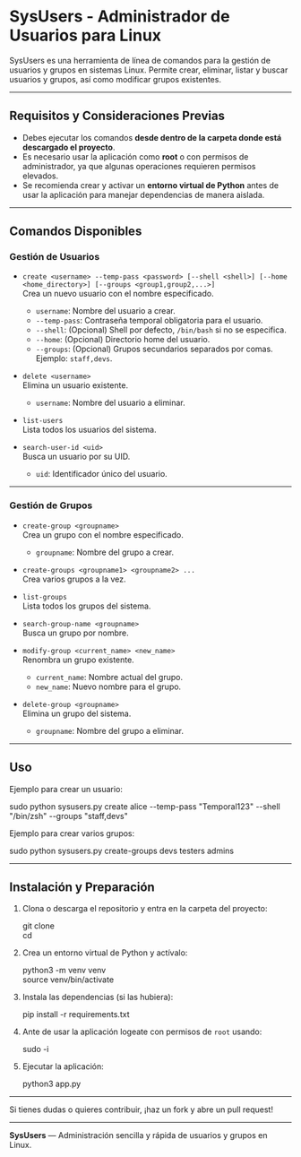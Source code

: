 # SysUsers - Administrador de Usuarios para Linux

SysUsers es una herramienta de línea de comandos para la gestión de usuarios y grupos en sistemas Linux. Permite crear, eliminar, listar y buscar usuarios y grupos, así como modificar grupos existentes.

---

## Requisitos y Consideraciones Previas

- Debes ejecutar los comandos **desde dentro de la carpeta donde está descargado el proyecto**.  
- Es necesario usar la aplicación como **root** o con permisos de administrador, ya que algunas operaciones requieren permisos elevados.  
- Se recomienda crear y activar un **entorno virtual de Python** antes de usar la aplicación para manejar dependencias de manera aislada.

---

## Comandos Disponibles

### Gestión de Usuarios

- `create <username> --temp-pass <password> [--shell <shell>] [--home <home_directory>] [--groups <group1,group2,...>]`  
  Crea un nuevo usuario con el nombre especificado.  
  - `username`: Nombre del usuario a crear.  
  - `--temp-pass`: Contraseña temporal obligatoria para el usuario.  
  - `--shell`: (Opcional) Shell por defecto, `/bin/bash` si no se especifica.  
  - `--home`: (Opcional) Directorio home del usuario.  
  - `--groups`: (Opcional) Grupos secundarios separados por comas. Ejemplo: `staff,devs`.

- `delete <username>`  
  Elimina un usuario existente.  
  - `username`: Nombre del usuario a eliminar.

- `list-users`  
  Lista todos los usuarios del sistema.

- `search-user-id <uid>`  
  Busca un usuario por su UID.  
  - `uid`: Identificador único del usuario.

---

### Gestión de Grupos

- `create-group <groupname>`  
  Crea un grupo con el nombre especificado.  
  - `groupname`: Nombre del grupo a crear.

- `create-groups <groupname1> <groupname2> ...`  
  Crea varios grupos a la vez.

- `list-groups`  
  Lista todos los grupos del sistema.

- `search-group-name <groupname>`  
  Busca un grupo por nombre.

- `modify-group <current_name> <new_name>`  
  Renombra un grupo existente.  
  - `current_name`: Nombre actual del grupo.  
  - `new_name`: Nuevo nombre para el grupo.

- `delete-group <groupname>`  
  Elimina un grupo del sistema.  
  - `groupname`: Nombre del grupo a eliminar.

---

## Uso

Ejemplo para crear un usuario:

sudo python sysusers.py create alice --temp-pass "Temporal123" --shell "/bin/zsh" --groups "staff,devs"

Ejemplo para crear varios grupos:

sudo python sysusers.py create-groups devs testers admins

---

## Instalación y Preparación

1. Clona o descarga el repositorio y entra en la carpeta del proyecto:

   git clone <url-del-repositorio>  
   cd <nombre-de-la-carpeta>

2. Crea un entorno virtual de Python y actívalo:

   python3 -m venv venv  
   source venv/bin/activate

3. Instala las dependencias (si las hubiera):

   pip install -r requirements.txt

4. Ante de usar la aplicación logeate con permisos de `root` usando:

   sudo -i

5. Ejecutar la aplicación:
   
   python3 app.py

---

Si tienes dudas o quieres contribuir, ¡haz un fork y abre un pull request!

---

**SysUsers** — Administración sencilla y rápida de usuarios y grupos en Linux.
